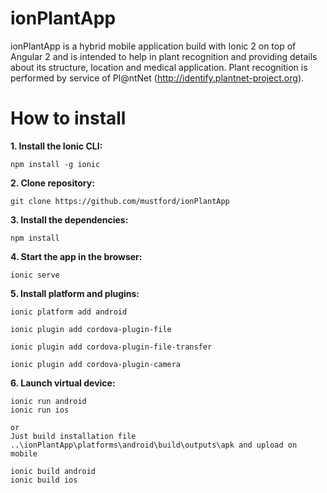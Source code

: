 # ionPlantApp
ionPlantApp is a hybrid mobile application build with Ionic 2 on top of Angular 2 and is intended to help in plant recognition and providing details about its structure, location and medical application.
Plant recognition is performed by service of Pl@ntNet (http://identify.plantnet-project.org). 

# How to install

**1. Install the Ionic CLI:**

    npm install -g ionic

**2. Clone repository:**

    git clone https://github.com/mustford/ionPlantApp

**3. Install the dependencies:**

    npm install

**4. Start the app in the browser:**

    ionic serve

**5. Install platform and plugins:**

    ionic platform add android

    ionic plugin add cordova-plugin-file

    ionic plugin add cordova-plugin-file-transfer

    ionic plugin add cordova-plugin-camera

**6. Launch virtual device:** 

    ionic run android
    ionic run ios

    or 
    Just build installation file ..\ionPlantApp\platforms\android\build\outputs\apk and upload on mobile

    ionic build android
    ionic build ios
